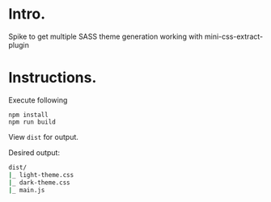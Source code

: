 # Intro.
Spike to get multiple SASS theme generation working with mini-css-extract-plugin

# Instructions.
Execute following

````
npm install
npm run build
````

View `dist` for output.

Desired output:

```sh
dist/
|_ light-theme.css
|_ dark-theme.css
|_ main.js
```
